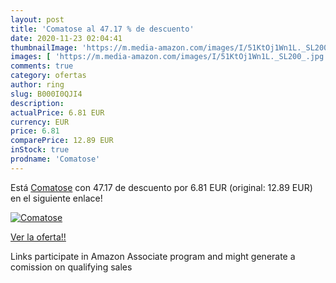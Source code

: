 ```yaml
---
layout: post
title: 'Comatose al 47.17 % de descuento'
date: 2020-11-23 02:04:41
thumbnailImage: 'https://m.media-amazon.com/images/I/51KtOj1Wn1L._SL200_.jpg'
images: [ 'https://m.media-amazon.com/images/I/51KtOj1Wn1L._SL200_.jpg' ]
comments: true
category: ofertas
author: ring
slug: B000I0QJI4
description:
actualPrice: 6.81 EUR
currency: EUR
price: 6.81
comparePrice: 12.89 EUR
inStock: true
prodname: 'Comatose'
---
```


Está [Comatose](https://www.amazon.fr/dp/B000I0QJI4/?tag=tolees0d-21) con 47.17 de descuento por 6.81 EUR (original: 12.89 EUR) en el siguiente enlace!

[![Comatose](https://m.media-amazon.com/images/I/51KtOj1Wn1L._SL200_.jpg)](https://www.amazon.fr/dp/B000I0QJI4/?tag=tolees0d-21)

[Ver la oferta!!](https://www.amazon.fr/dp/B000I0QJI4/?tag=tolees0d-21)

Links participate in Amazon Associate program and might generate a comission on qualifying sales


